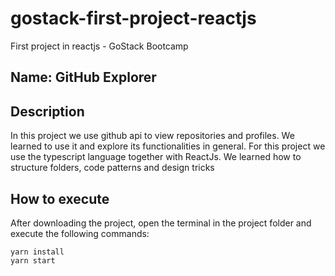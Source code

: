# gostack-first-project-reactjs
First project in reactjs - GoStack Bootcamp

## Name: GitHub Explorer

<h2>Description</h2>

In this project we use github api to view repositories and profiles. We learned to use it and explore its functionalities in general. For this project we use the typescript language together with ReactJs. We learned how to structure folders, code patterns and design tricks

<h2>How to execute</h2>

After downloading the project, open the terminal in the project folder and execute the following commands:

```
yarn install
yarn start
```
